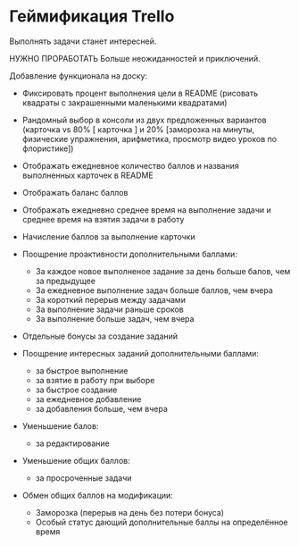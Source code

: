 # Геймификация Trello

Выполнять задачи станет интересней.

НУЖНО ПРОРАБОТАТЬ
Больше неожиданностей и приключений.

Добавление функционала на доску:

- Фиксировать процент выполнения цели в README (рисовать квадраты с закрашенными маленькими квадратами)
- Рандомный выбор в консоли из двух предложенных вариантов (карточка vs 80% [ карточка ] и 20% [заморозка на минуты, физические упражнения, арифметика, просмотр видео уроков по флористике])
- Отображать ежедневное количество баллов и названия выполненных карточек в README
- Отображать баланс баллов
- Отображать ежедневно среднее время на выполнение задачи и среднее время на взятия задачи в работу

- Начисление баллов за выполнение карточки
- Поощрение проактивности дополнительными баллами:
    - За каждое новое выполненое задание за день больше балов, чем за предыдущее
    - За ежедневное выполнение задач больше баллов, чем вчера
    - За короткий перерыв между задачами
    - За выполнение задачи раньше сроков
    - За выполнение больше задач, чем вчера

- Отдельные бонусы за создание заданий
- Поощрение интересных заданий дополнительными баллами:
    - за быстрое выполнение
    - за взятие в работу при выборе
    - за быстрое создание
    - за ежедневное добавление
    - за добавления больше, чем вчера
- Уменьшение балов:
    - за редактирование

- Уменьшение общих баллов:
    - за просроченные задачи
- Обмен общих баллов на модификации:
    - Заморозка (перерыв на день без потери бонуса)
    - Особый статус дающий дополнительные баллы на определённое время